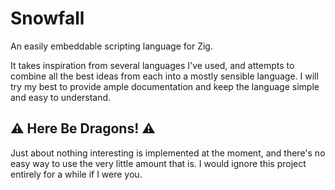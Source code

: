 # Snowfall

An easily embeddable scripting language for Zig.

It takes inspiration from several languages I've used, and attempts to combine all the best ideas from each into a mostly sensible language. I will try my best to provide ample documentation and keep the language simple and easy to understand.

## ⚠️ Here Be Dragons! ⚠️

Just about nothing interesting is implemented at the moment, and there's no easy way to use the very little amount that is. I would ignore this project entirely for a while if I were you.
